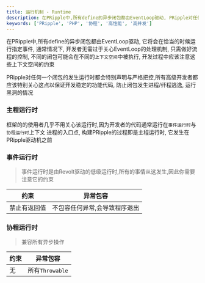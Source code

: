 ```yaml
---
title: 运行机制 - Runtime
description: 在PRipple中,所有define的异步闭包都由EventLoop驱动, PRipple对任何一个闭包的发生运行时都会特别声明与严格把控, 所有对于插件/组件的开发者也应该关心这点,防止闭包发生进程/纤程逃逸,运行黑洞的情况
keywords: ['PRipple', 'PHP', '协程', '高性能', '高并发']
---
```


在PRipple中,所有define的异步闭包都由EventLoop驱动, 它将会在恰当的时候运行指定事件, 通常情况下,
开发者无需过于关心EventLoop的处理机制, 只需做好流程的控制, 不同的闭包可能会在不同的`上下文空间`中被执行,
开发过程中应该注意这些上下文空间的约束

PRipple对任何一个闭包的发生运行时都会特别声明与严格把控,所有高级开发者都应该特别关心这点以保证开发稳定的功能代码,
防止闭包发生进程/纤程逃逸, 运行黑洞的情况

### 主程运行时

框架的的使用者几乎不用关心该运行时,因为开发者的代码通常运行在`事件运行时`与`协程运行时`上下文
进程的入口点, 构建PRipple的过程即是主程运行时, 它发生在PRipple驱动机之前

### 事件运行时

> 事件运行时是由Revolt驱动的低级运行时,所有的事情从这发生,因此你需要注意它的约束

| 约束     | 异常包容            |
|--------|-----------------|
| 禁止有返回值 | 不包容任何异常,会导致程序退出 |

### 协程运行时

> 兼容所有异步操作

| 约束 | 异常包容          |
|----|---------------|
| 无  | 所有`Throwable` |

